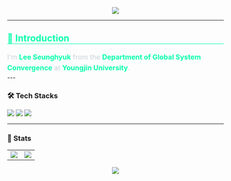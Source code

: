 <div align="center">
  <img src="https://capsule-render.vercel.app/api?type=transparent&color=auto&height=240&text=SeungHyeok's%20GitHub&animation=blink&fontColor=00ffaa&fontSize=60" />
</div>

---

<div style="text-align: left;">
  <h2 style="border-bottom: 1px solid #00ffaa; color: #00ffaa;"> 📌 Introduction </h2>  
  <div style="font-size: 16px; line-height: 1.6; color: #c9d1d9;">
    I'm <strong style="color: #00ffaa;">Lee Seunghyuk</strong> from the  
    <strong style="color: #00ffaa;">Department of Global System Convergence</strong>  
    at <strong style="color: #00ffaa;">Youngjin University</strong>.
  </div>
</div>
---

### 🛠️ Tech Stacks

<div align="left">
  <img src="https://img.shields.io/badge/HTML5-E34F26?style=for-the-badge&logo=HTML5&logoColor=white">
  <img src="https://img.shields.io/badge/Python-3776AB?style=for-the-badge&logo=Python&logoColor=white">
  <img src="https://img.shields.io/badge/MySQL-4479A1?style=for-the-badge&logo=MySQL&logoColor=white">
</div>

---

### 🏅 Stats

<div align="center">
  <table>
    <tr>
      <td>
        <img src="https://github-readme-stats.vercel.app/api?username=HSeung03&show_icons=true&bg_color=0d1117&title_color=00ffbb&text_color=00ffaa&icon_color=66ffcc" />
      </td>
      <td>
        <img src="https://github-readme-stats.vercel.app/api/top-langs/?username=HSeung03&layout=compact&bg_color=0d1117&title_color=00ffbb&text_color=00ffaa&icon_color=66ffcc" />
      </td>
    </tr>
  </table>
</div>

<div align="center">
  <img src="https://git-hub-streak-stats.vercel.app/?user=HSeung03&theme=default&background=0D1117&ring=00ffaa&fire=00ffaa&currStreakNum=00ffaa&sideNums=00ffaa&currStreakLabel=00ffaa&sideLabels=00ffaa&dates=00ffaa" />
</div>
